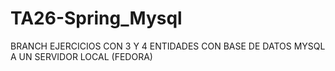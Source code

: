 # TA26-Spring_Mysql

BRANCH EJERCICIOS CON 3 Y 4 ENTIDADES CON BASE DE DATOS MYSQL A UN SERVIDOR LOCAL (FEDORA)
